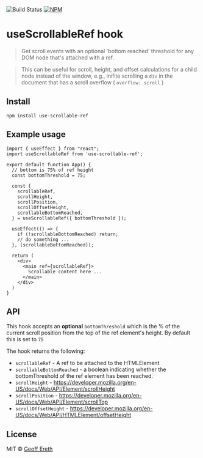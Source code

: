 ![Build Status](https://github.com/gadogado/use-scrollable-ref/actions/workflows/main.yml/badge.svg)
[![NPM](https://img.shields.io/npm/v/use-scrollable-ref.svg)](https://www.npmjs.com/package/use-scrollable-ref)

# useScrollableRef hook

> Get scroll events with an optional 'bottom reached' threshold for any DOM node that's attached with a ref.  

> This can be useful for scroll, height, and offset calculations for a child node instead of the window, e.g., inifite scrolling a `div` in the document that has a scroll overflow ( `overflow: scroll` )

## Install
```
npm install use-scrollable-ref
```

## Example usage

```tsx
import { useEffect } from "react";
import useScrollableRef from 'use-scrollable-ref';

export default function App() {
  // bottom is 75% of ref height
  const bottomThreshold = 75; 

  const {
    scrollableRef,
    scrollHeight,
    scrollPosition,
    scrollOffsetHeight,
    scrollableBottomReached,
  } = useScrollableRef({ bottomThreshold });
  
  useEffect(() => {
    if (!scrollableBottomReached) return;
    // do something ...
  }, [scrollableBottomReached]);

  return (
    <div>
      <main ref={scrollableRef}>
        Scrollable content here ...
      </main>
    </div>
  )
}

```

## API

This hook accepts an **optional** `bottomThreshold` which is the % of the current scroll position from the top of the ref element's height.  By default this is set to `75`

The hook returns the following:

- `scrollableRef` - A ref to be attached to the HTMLElement
- `scrollableBottomReached` - a boolean indicating whether the bottomThreshold of the ref element has been reached.  
- `scrollHeight` - https://developer.mozilla.org/en-US/docs/Web/API/Element/scrollHeight 
- `scrollPosition` - https://developer.mozilla.org/en-US/docs/Web/API/Element/scrollTop
- `scrollOffsetHeight` - https://developer.mozilla.org/en-US/docs/Web/API/HTMLElement/offsetHeight

## License

MIT © [Geoff Ereth](https://github.com/gadogado)






